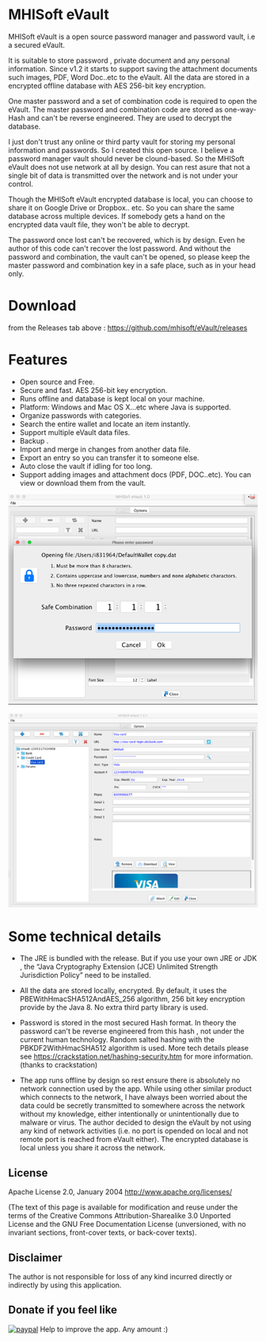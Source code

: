 MHISoft eVault 
======================================================
MHISoft eVault is a open source password manager and password vault, i.e a secured eVault. 

It is suitable to store password , private document and any personal information. Since v1.2 it starts to support saving the attachment documents such images, PDF, Word Doc..etc to the eVault.  All the data are stored in a encrypted offline database with AES 256-bit key encryption.

One master password and a set of combination code is required to open the eVault. The master password  and combination code are stored as one-way-Hash and can't be reverse engineered. They are used to decrypt the database. 

I just don't trust any online or third party vault for storing my personal information and passwords.  So I created this open source. I believe a password manager vault should never be clound-based. So the MHISoft eVault does not use network at all by design. You can rest asure that not a single bit of data is transmitted over the network and is not under your control.  

Though the MHISoft eVault encrypted database is local, you can choose to share it on Google Drive or Dropbox.. etc. So you can share the same database across multiple devices. If somebody gets a hand on the encrypted data vault file, they won't be able to decrypt. 

The password once lost can't be recovered, which is by design. Even he author of this code can't recover the lost password. And without the password and combination, the vault can't be opened, so please keep the master password and combination key in a safe place, such as in your head only. 

Download
========
from the Releases tab above : https://github.com/mhisoft/eVault/releases

Features
=========
* Open source and Free. 
* Secure and fast.  AES 256-bit key encryption.
* Runs offline and database is kept local on your machine.
* Platform: Windows and Mac OS X...etc where Java is supported. 
* Organize passwords with categories.  
* Search the entire wallet and locate an item instantly. 
* Support multiple eVault data files. 
* Backup .
* Import and merge in changes from another data file. 
* Export an entry so you can transfer it to someone else. 
* Auto close the vault if idling for too long.
* Support adding images and attachment docs (PDF, DOC..etc). You can view or download them from the vault. 

![Screenshot](dist/evault-screenshot-passwordform.png "screenshot")

![Screenshot](dist/evault-screenshot-main.png "screenshot")


Some technical details
======================

*  The JRE is bundled with the release. But if you use your own JRE or JDK , the  “Java Cryptography Extension (JCE) Unlimited Strength Jurisdiction Policy”  need to be installed. 

* All the data are stored locally, encrypted. By default, it uses the PBEWithHmacSHA512AndAES_256 algorithm, 256 bit key encryption provide by the Java 8.  No extra third party library is used. 
 
* Password is stored in the most secured Hash format. In theory the password can't be reverse engineered from this hash , not under the current human technology. Random salted hashing with the  PBKDF2WithHmacSHA512 algorithm is used.   More tech details please see  https://crackstation.net/hashing-security.htm for more information. (thanks to crackstation)

* The app runs offline by design so rest ensure there is absolutely no network connection used by the app. 
 While using other similar product which connects to the network, I have always been worried about the data could be secretly transmitted to somewhere across the network without my knowledge, either intentionally or unintentionally due to malware or virus.   The author decided to design the eVault by not using any kind of network activities (i.e. no port is opended on local and not remote port is reached from eVault either). The encrypted database is local unless you share it across the network.
 
 ## License
Apache License 2.0, January 2004 http://www.apache.org/licenses/

(The text of this page is available for modification and reuse under the terms of the Creative Commons Attribution-Sharealike 3.0 Unported License and the GNU Free Documentation License (unversioned, with no invariant sections, front-cover texts, or back-cover texts).

## Disclaimer
The author is not responsible for loss of any kind incurred directly or indirectly by using this application.


## Donate if you feel like
[![paypal](https://www.paypalobjects.com/webstatic/en_US/i/btn/png/silver-pill-paypal-26px.png)](https://www.paypal.me/mhisoft)
Help to improve the app.
Any amount :)


